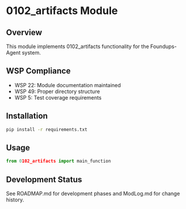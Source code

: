 # 0102_artifacts Module

## Overview
This module implements 0102_artifacts functionality for the Foundups-Agent system.

## WSP Compliance
- WSP 22: Module documentation maintained
- WSP 49: Proper directory structure
- WSP 5: Test coverage requirements

## Installation
```bash
pip install -r requirements.txt
```

## Usage
```python
from 0102_artifacts import main_function
```

## Development Status
See ROADMAP.md for development phases and ModLog.md for change history.
